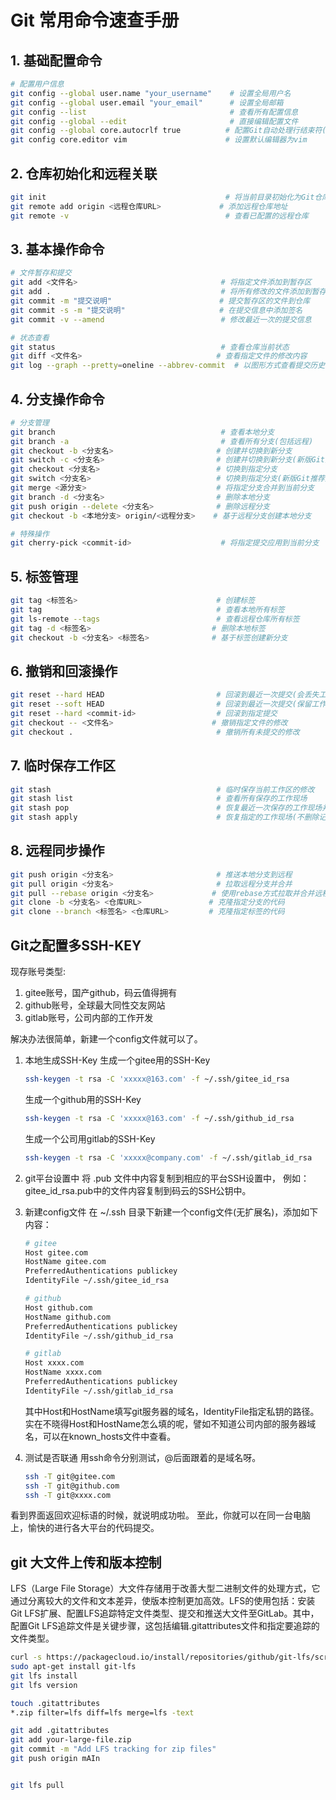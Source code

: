 # Git 常用命令速查手册

## 1. 基础配置命令

```bash
# 配置用户信息
git config --global user.name "your_username"    # 设置全局用户名
git config --global user.email "your_email"      # 设置全局邮箱
git config --list                                # 查看所有配置信息
git config --global --edit                       # 直接编辑配置文件
git config --global core.autocrlf true          # 配置Git自动处理行结束符(Windows建议设置true)
git config core.editor vim                      # 设置默认编辑器为vim
```

## 2. 仓库初始化和远程关联

```bash
git init                                        # 将当前目录初始化为Git仓库
git remote add origin <远程仓库URL>             # 添加远程仓库地址
git remote -v                                   # 查看已配置的远程仓库
```

## 3. 基本操作命令

```bash
# 文件暂存和提交
git add <文件名>                                # 将指定文件添加到暂存区
git add .                                      # 将所有修改的文件添加到暂存区
git commit -m "提交说明"                        # 提交暂存区的文件到仓库
git commit -s -m "提交说明"                     # 在提交信息中添加签名
git commit -v --amend                          # 修改最近一次的提交信息

# 状态查看
git status                                     # 查看仓库当前状态
git diff <文件名>                              # 查看指定文件的修改内容
git log --graph --pretty=oneline --abbrev-commit  # 以图形方式查看提交历史
```

## 4. 分支操作命令

```bash
# 分支管理
git branch                                     # 查看本地分支
git branch -a                                  # 查看所有分支(包括远程)
git checkout -b <分支名>                       # 创建并切换到新分支
git switch -c <分支名>                         # 创建并切换到新分支(新版Git推荐用法)
git checkout <分支名>                          # 切换到指定分支
git switch <分支名>                            # 切换到指定分支(新版Git推荐用法)
git merge <源分支>                             # 将指定分支合并到当前分支
git branch -d <分支名>                         # 删除本地分支
git push origin --delete <分支名>              # 删除远程分支
git checkout -b <本地分支> origin/<远程分支>    # 基于远程分支创建本地分支

# 特殊操作
git cherry-pick <commit-id>                    # 将指定提交应用到当前分支
```

## 5. 标签管理

```bash
git tag <标签名>                               # 创建标签
git tag                                       # 查看本地所有标签
git ls-remote --tags                          # 查看远程仓库所有标签
git tag -d <标签名>                           # 删除本地标签
git checkout -b <分支名> <标签名>              # 基于标签创建新分支
```

## 6. 撤销和回滚操作

```bash
git reset --hard HEAD                         # 回滚到最近一次提交(会丢失工作区修改)
git reset --soft HEAD                         # 回滚到最近一次提交(保留工作区修改)
git reset --hard <commit-id>                  # 回滚到指定提交
git checkout -- <文件名>                      # 撤销指定文件的修改
git checkout .                                # 撤销所有未提交的修改
```

## 7. 临时保存工作区

```bash
git stash                                     # 临时保存当前工作区的修改
git stash list                                # 查看所有保存的工作现场
git stash pop                                 # 恢复最近一次保存的工作现场并删除记录
git stash apply                               # 恢复指定的工作现场(不删除记录)
```

## 8. 远程同步操作

```bash
git push origin <分支名>                       # 推送本地分支到远程
git pull origin <分支名>                       # 拉取远程分支并合并
git pull --rebase origin <分支名>             # 使用rebase方式拉取并合并远程分支
git clone -b <分支名> <仓库URL>               # 克隆指定分支的代码
git clone --branch <标签名> <仓库URL>         # 克隆指定标签的代码
```

## Git之配置多SSH-KEY

现存账号类型:

1. gitee账号，国产github，码云值得拥有
2. github账号，全球最大同性交友网站
3. gitlab账号，公司内部的工作开发

解决办法很简单，新建一个config文件就可以了。

1. 本地生成SSH-Key
    生成一个gitee用的SSH-Key

    ```bash
    ssh-keygen -t rsa -C 'xxxxx@163.com' -f ~/.ssh/gitee_id_rsa
    ```

    生成一个github用的SSH-Key

    ```bash
    ssh-keygen -t rsa -C 'xxxxx@163.com' -f ~/.ssh/github_id_rsa
    ```

    生成一个公司用gitlab的SSH-Key

    ```bash
    ssh-keygen -t rsa -C 'xxxxx@company.com' -f ~/.ssh/gitlab_id_rsa
    ```

2. git平台设置中
将 .pub 文件中内容复制到相应的平台SSH设置中，
例如：gitee_id_rsa.pub中的文件内容复制到码云的SSH公钥中。

3. 新建config文件
    在 ~/.ssh 目录下新建一个config文件(无扩展名)，添加如下内容：

    ```bash
    # gitee
    Host gitee.com
    HostName gitee.com
    PreferredAuthentications publickey
    IdentityFile ~/.ssh/gitee_id_rsa

    # github
    Host github.com
    HostName github.com
    PreferredAuthentications publickey
    IdentityFile ~/.ssh/github_id_rsa

    # gitlab
    Host xxxx.com
    HostName xxxx.com
    PreferredAuthentications publickey
    IdentityFile ~/.ssh/gitlab_id_rsa
    ```

    其中Host和HostName填写git服务器的域名，IdentityFile指定私钥的路径。
实在不晓得Host和HostName怎么填的呢，譬如不知道公司内部的服务器域名，可以在known_hosts文件中查看。
4. 测试是否联通
    用ssh命令分别测试，@后面跟着的是域名呀。

    ```bash
    ssh -T git@gitee.com
    ssh -T git@github.com
    ssh -T git@xxxx.com
    ```

看到界面返回欢迎标语的时候，就说明成功啦。
至此，你就可以在同一台电脑上，愉快的进行各大平台的代码提交。

## git 大文件上传和版本控制

LFS（Large File Storage）大文件存储用于改善大型二进制文件的处理方式，它通过分离较大的文件和文本差异，使版本控制更加高效。LFS的使用包括：安装Git LFS扩展、配置LFS追踪特定文件类型、提交和推送大文件至GitLab。其中，配置Git LFS追踪文件是关键步骤，这包括编辑.gitattributes文件和指定要追踪的文件类型。

```bash
curl -s https://packagecloud.io/install/repositories/github/git-lfs/script.deb.sh | sudo bash
sudo apt-get install git-lfs
git lfs install
git lfs version

touch .gitattributes
*.zip filter=lfs diff=lfs merge=lfs -text

git add .gitattributes
git add your-large-file.zip
git commit -m "Add LFS tracking for zip files"
git push origin mAIn


git lfs pull
```
